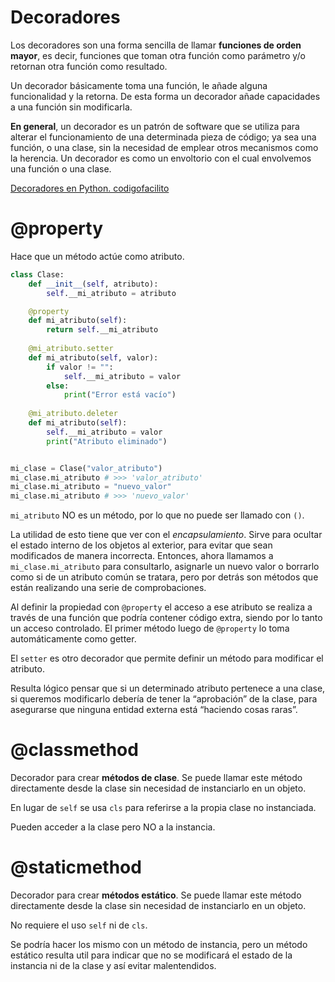# Decoradores

Los decoradores son una forma sencilla de llamar **funciones de orden mayor**, es decir, funciones que toman otra función como parámetro y/o retornan otra función como resultado. 

Un decorador básicamente toma una función, le añade alguna funcionalidad y la retorna.
De esta forma un decorador añade capacidades a una función sin modificarla.

**En general**, un decorador es un patrón de software que se utiliza para alterar el funcionamiento de una determinada pieza de código; ya sea una función, o una clase, sin la necesidad de emplear otros mecanismos como la herencia. Un decorador es como un envoltorio con el cual envolvemos una función o una clase.

[Decoradores en Python. codigofacilito](https://www.youtube.com/watch?v=DlGPvq9r6Q4&ab_channel=codigofacilito)

# @property

Hace que un método actúe como atributo.

```py
class Clase:
    def __init__(self, atributo):
        self.__mi_atributo = atributo

    @property
    def mi_atributo(self):
        return self.__mi_atributo
    
    @mi_atributo.setter
    def mi_atributo(self, valor):
        if valor != "":
            self.__mi_atributo = valor
        else:
            print("Error está vacío")
    
    @mi_atributo.deleter
    def mi_atributo(self):
        self.__mi_atributo = valor
        print("Atributo eliminado")


mi_clase = Clase("valor_atributo")
mi_clase.mi_atributo # >>> 'valor_atributo'
mi_clase.mi_atributo = "nuevo_valor"
mi_clase.mi_atributo # >>> 'nuevo_valor'
```

``mi_atributo`` NO es un método, por lo que no puede ser llamado con ``()``.

La utilidad de esto tiene que ver con el *encapsulamiento*. Sirve para ocultar el estado interno de los objetos al exterior, para evitar que sean modificados de manera incorrecta. Entonces, ahora llamamos a `mi_clase.mi_atributo` para consultarlo, asignarle un nuevo valor o borrarlo como si de un atributo común se tratara, pero por detrás son métodos que están realizando una serie de comprobaciones.

Al definir la propiedad con ``@property`` el acceso a ese atributo se realiza a través de una función que podría contener código extra, siendo por lo tanto un acceso controlado. El primer método luego de `@property` lo toma automáticamente como getter.

El `setter` es otro decorador que permite definir un método para modificar el atributo.

Resulta lógico pensar que si un determinado atributo pertenece a una clase, si queremos modificarlo debería de tener la “aprobación” de la clase, para asegurarse que ninguna entidad externa está “haciendo cosas raras”.



# @classmethod

Decorador para crear **métodos de clase**. Se puede llamar este método directamente desde la clase sin necesidad de instanciarlo en un objeto.

En lugar de `self` se usa `cls` para referirse a la propia clase no instanciada. 

Pueden acceder a la clase pero NO a la instancia.


# @staticmethod

Decorador para crear **métodos estático**. Se puede llamar este método directamente desde la clase sin necesidad de instanciarlo en un objeto.

No requiere el uso `self` ni de  `cls`.

Se podría hacer los mismo con un método de instancia, pero un método estático resulta util para indicar que no se modificará el estado de la instancia ni de la clase y así evitar malentendidos.